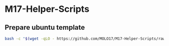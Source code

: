 # M17-Helper-Scripts

## Prepare ubuntu template

```bash
bash -c "$(wget -qLO - https://github.com/MOLO17/M17-Helper-Scripts/raw/main/prepare-ubuntu-template.sh)"
```

